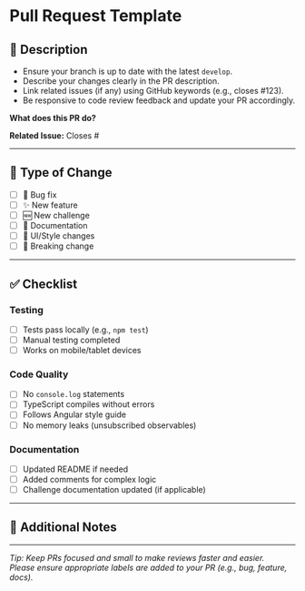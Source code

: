 # Pull Request Template

## 📝 Description

- Ensure your branch is up to date with the latest `develop`.
- Describe your changes clearly in the PR description.
- Link related issues (if any) using GitHub keywords (e.g., closes #123).
- Be responsive to code review feedback and update your PR accordingly.

**What does this PR do?**  
<!-- Please provide a brief summary of the changes -->

**Related Issue:** Closes #<!-- Issue number -->

---

## 🎯 Type of Change  
<!-- Check one that applies -->
- [ ] 🐛 Bug fix  
- [ ] ✨ New feature  
- [ ] 🆕 New challenge  
- [ ] 📝 Documentation  
- [ ] 🎨 UI/Style changes  
- [ ] 🛑 Breaking change  

---

## ✅ Checklist

### Testing
- [ ] Tests pass locally (e.g., `npm test`)  
- [ ] Manual testing completed  
- [ ] Works on mobile/tablet devices

### Code Quality  
- [ ] No `console.log` statements  
- [ ] TypeScript compiles without errors  
- [ ] Follows Angular style guide  
- [ ] No memory leaks (unsubscribed observables)  

### Documentation
- [ ] Updated README if needed  
- [ ] Added comments for complex logic  
- [ ] Challenge documentation updated (if applicable)  

---

## 📝 Additional Notes  
<!-- Anything else reviewers should know -->

---

*Tip: Keep PRs focused and small to make reviews faster and easier.*  
_Please ensure appropriate labels are added to your PR (e.g., bug, feature, docs)._

